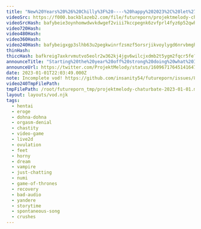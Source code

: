 ```yaml
---
title: "New%20Years%20%26%20Chilly%3F%20----%20happy%202023%2C%20let%27s%20start%20the%20year%20off%20pervy%20--%20Game%3A%20Dohna%20Dohna%20--%20Lovense%20Inactive"
videoSrc: https://f000.backblazeb2.com/file/futureporn/projektmelody-chaturbate-2023-01-01.mp4
videoSrcHash: bafybeie3oynhomwdwvkdwgef2viii7kccpegnk6zvfprl4fyz6p52qwh6u?filename=projektmelody-chaturbate-20230101T220349Z-source.mp4
video720Hash: 
video480Hash: 
video360Hash: 
video240Hash: bafybeigxgp3slhb63u2pegkwinrfzsmzf5orsrjikvoylygd6nrvbmghou?filename=projektmelody-chaturbate-20230101T220349Z-240p.mp4
thinHash: 
thiccHash: bafkreig7axkrvmutvo5eolr2w362kj4jgv6wilcjxdmb2t5ygm2fqcr5fe?filename=20230101T220349Z-thicc.jpg
announceTitle: "Starting%20the%20year%20off%20strong%20doing%20what%20I%20love%20the%20most%3A%20drooling%20over%20cute%20anime%20girls%20%26%20guys%20%20%E2%99%A1%20%20%E2%99%A1%20%20%E2%99%A1"
announceUrl: https://twitter.com/ProjektMelody/status/1609671764514164737
date: 2023-01-01T22:03:49.000Z
note: Incomplete vod! https://github.com/insanity54/futureporn/issues/87
video240TmpFilePath: 
tmpFilePath: /root/futureporn_tmp/projektmelody-chaturbate-2023-01-01.mp4
layout: layouts/vod.njk
tags:
  - hentai
  - eroge
  - dohna-dohna
  - orgasm-denial
  - chastity
  - video-game
  - live2d
  - ovulation
  - feet
  - horny
  - dream
  - vampire
  - just-chatting
  - numi
  - game-of-thrones
  - recovery
  - bad-audio
  - yandere
  - storytime
  - spontaneous-song
  - crushes
---
```

